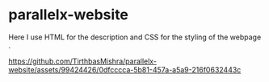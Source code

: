 # parallelx-website
Here I use HTML for the description and CSS for the styling of the webpage .  


https://github.com/TirthbasMishra/parallelx-website/assets/99424426/0dfcccca-5b81-457a-a5a9-216f0632443c


